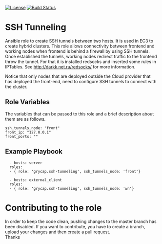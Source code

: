 [![License](https://img.shields.io/badge/license-Apache%202-blue.svg)](https://www.apache.org/licenses/LICENSE-2.0)
[![Build Status](https://travis-ci.org/grycap/ansible-role-ssh-tunneling.svg?branch=master)](https://travis-ci.org/grycap/ansible-role-ssh-tunneling)

SSH Tunneling
=============

Ansible role to create SSH tunnels between two hosts. It is used in EC3 to create hybrid clusters.
This role allows connectivity between frontend and working nodes when frontend is behind a firewall by using SSH tunnels. Once established the tunnels, working nodes redirect traffic to the frontend throw the tunnel. For that it is installed redsocks and inserted some rules in IPTables. See http://darkk.net.ru/redsocks/ for more information.

Notice that only nodes that are deployed outside the Cloud provider that has deployed the front-end, need to configure SSH tunnels to connect with the cluster.

Role Variables
--------------

The variables that can be passed to this role and a brief description about them are as follows.

	ssh_tunnels_node: "front"
	front_ip: "127.0.0.1"
	front_ports: ""

Example Playbook
----------------
```
  - hosts: server
  roles:
  - { role: 'grycap.ssh-tunneling', ssh_tunnels_node: 'front'}
```
```
  - hosts: external_client
  roles:
  - { role: 'grycap.ssh-tunneling', ssh_tunnels_node: 'wn'}
```

Contributing to the role
========================
In order to keep the code clean, pushing changes to the master branch has been disabled. If you want to contribute, you have to create a branch, upload your changes and then create a pull request.  
Thanks
